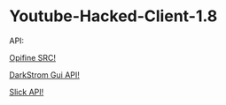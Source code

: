# Youtube-Hacked-Client-1.8

API:

[Opifine SRC!](https://mega.co.nz/#!WIQnTbKJ!uXk-yzgV3ekICNgBzN99nkjPMw-KqKw4mmkpt4hTMlc)

[DarkStrom Gui API!](https://github.com/DarkStorm652/Minecraft-GUI-API)

[Slick API!](http://slick.ninjacave.com/)
